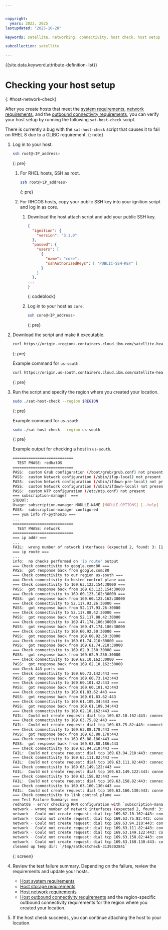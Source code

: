 ```yaml
---


copyright:
  years: 2022, 2025
lastupdated: "2025-10-28"

keywords: satellite, networking, connectivity, host check, host setup

subcollection: satellite

---
```


{{site.data.keyword.attribute-definition-list}}


# Checking your host setup
{: #host-network-check}

After you create hosts that meet the [system requirements](/docs/satellite?topic=satellite-host-reqs), [network requirements](/docs/satellite?topic=satellite-reqs-host-network), and the [outbound connectivity requirements](/docs/satellite?topic=satellite-reqs-host-network-outbound), you can verify your host setup by running the following `sat-host-check` script.

There is currently a bug with the `sat-host-check` script that causes it to fail on RHEL 8 due to a GLIBC requirement.
{: note}

1. Log in to your host.
    ```sh
    ssh root@<IP_address>
    ```
    {: pre}
    
    1. For RHEL hosts, SSH as root.
        ```sh
        ssh root@<IP_address>
        ```
        {: pre}
        
    1. For RHCOS hosts, copy your public SSH key into your ignition script and log in as core.
        1. Download the host attach script and add your public SSH key.

            ```json
            {
              "ignition": {
                "version": "3.1.0"
              },
              "passwd": {
                "users": [
                  {
                    "name": "core",
                    "sshAuthorizedKeys": [ "PUBLIC-SSH-KEY" ]
                  }
                ]
              },
            ...
            }
            ```
            {: codeblock}

        1. Log in to your host as `core`.
            ```sh
            ssh core@<IP_address>
            ```
            {: pre}


1. Download the script and make it executable.
    ```sh
    curl https://origin.<region>.containers.cloud.ibm.com/satellite-health/sat-host-check -o sat-host-check && chmod +x sat-host-check
    ```
    {: pre}
    
    Example command for `us-south`.
    ```sh
    curl https://origin.us-south.containers.cloud.ibm.com/satellite-health/sat-host-check -o sat-host-check && chmod +x sat-host-check
    ```
    {: pre}
    
1. Run the script and specify the region where you created your location.
    ```sh
    sudo ./sat-host-check --region $REGION
    ```
    {: pre}
    
    Example command for `us-south`.
    
    ```sh
    sudo ./sat-host-check --region us-south
    ```
    {: pre}
    
    Example output for checking a host in `us-south`.
    ```sh
    ===========================
      TEST PHASE: redhatOS
    ===========================
    PASS:  custom Grub configuration (/boot/grub/grub.conf) not present
    PASS:  custom Network configuration (/sbin/ifup-local) not present
    PASS:  custom Network configuration (/sbin/ifdown-pre-local) not present
    PASS:  custom Network configuration (/sbin/ifdown-local) not present
    PASS:  custom NTP configuration (/etc/ntp.conf) not present
    === subscription-manager  ===
    STDOUT:
    Usage: subscription-manager MODULE-NAME [MODULE-OPTIONS] [--help]
    PASS:  subscription-manager configured
    === yum info rh-python36 ===
    ...
    ===========================
      TEST PHASE: network
    ===========================
    === ip addr ===
    ...
    FAIL:  wrong number of network interfaces (expected 2, found: 3: [1: lo, 2: eth0, 3: eth1])
    === ip route ===
    ...
    info:  no checks performed on 'ip route' output
    === Check connectivity to google.com:80 ===
    PASS:  got response back from google.com:80
    === Check connectivity to our region us-south ===
    === Check connectivity to hosted control plane ===
    === Check connectivity to 169.63.123.154:30000 ===
    PASS:  got response back from 169.63.123.154:30000
    === Check connectivity to 169.60.123.162:30000 ===
    PASS:  got response back from 169.60.123.162:30000
    === Check connectivity to 52.117.93.26:30000 ===
    PASS:  got response back from 52.117.93.26:30000
    === Check connectivity to 52.117.88.42:30000 ===
    PASS:  got response back from 52.117.88.42:30000
    === Check connectivity to 169.47.174.106:30000 ===
    PASS:  got response back from 169.47.174.106:30000
    === Check connectivity to 169.60.92.50:30000 ===
    PASS:  got response back from 169.60.92.50:30000
    === Check connectivity to 169.61.74.210:30000 ===
    PASS:  got response back from 169.61.74.210:30000
    === Check connectivity to 169.62.9.250:30000 ===
    PASS:  got response back from 169.62.9.250:30000
    === Check connectivity to 169.62.10.162:30000 ===
    PASS:  got response back from 169.62.10.162:30000
    === Check 443 ports ===
    === Check connectivity to 169.60.73.142:443 ===
    PASS:  got response back from 169.60.73.142:443
    === Check connectivity to 169.60.101.42:443 ===
    PASS:  got response back from 169.60.101.42:443
    === Check connectivity to 169.61.83.62:443 ===
    PASS:  got response back from 169.61.83.62:443
    === Check connectivity to 169.61.109.34:443 ===
    PASS:  got response back from 169.61.109.34:443
    === Check connectivity to 169.62.10.162:443 ===
    FAIL:  Could not create request: dial tcp 169.62.10.162:443: connect: connection refused
    === Check connectivity to 169.63.75.82:443 ===
    FAIL:  Could not create request: dial tcp 169.63.75.82:443: connect: connection refused
    === Check connectivity to 169.63.88.178:443 ===
    PASS:  got response back from 169.63.88.178:443
    === Check connectivity to 169.63.88.186:443 ===
    PASS:  got response back from 169.63.88.186:443
    === Check connectivity to 169.63.94.210:443 ===
    FAIL:  Could not create request: dial tcp 169.63.94.210:443: connect: connection refused
    === Check connectivity to 169.63.111.82:443 ===
    FAIL:  Could not create request: dial tcp 169.63.111.82:443: connect: connection refused
    === Check connectivity to 169.63.149.122:443 ===
    FAIL:  Could not create request: dial tcp 169.63.149.122:443: connect: connection refused
    === Check connectivity to 169.63.158.82:443 ===
    FAIL:  Could not create request: dial tcp 169.63.158.82:443: connect: connection refused
    === Check connectivity to 169.63.160.130:443 ===
    FAIL:  Could not create request: dial tcp 169.63.160.130:443: connect: connection refused
    === Check connectivity to link control plane ===
    === Test Failure Summary: ===
    redhatOS - error checking RHN configuration with `subscription-manager`: exit status 1
    network - wrong number of network interfaces (expected 2, found: 3: [1: lo, 2: eth0, 3: eth1])
    network - Could not create request: dial tcp 169.62.10.162:443: connect: connection refused
    network - Could not create request: dial tcp 169.63.75.82:443: connect: connection refused
    network - Could not create request: dial tcp 169.63.94.210:443: connect: connection refused
    network - Could not create request: dial tcp 169.63.111.82:443: connect: connection refused
    network - Could not create request: dial tcp 169.63.149.122:443: connect: connection refused
    network - Could not create request: dial tcp 169.63.158.82:443: connect: connection refused
    network - Could not create request: dial tcp 169.63.160.130:443: connect: connection refused
    cleaned up temp dir: `/tmp/sathostcheck-3139302841`
    ```
    {: screen}
    
1. Review the test failure summary. Depending on the failure, review the requirements and update your hosts.
    * [Host system requirements](/docs/satellite?topic=satellite-host-reqs)
    * [Host storage requirements](/docs/satellite?topic=satellite-reqs-host-storage)
    * [Host network requirements](/docs/satellite?topic=satellite-reqs-host-network)
    * [Host outbound connectivity requirements](/docs/satellite?topic=satellite-reqs-host-network-outbound) and the region-specific outbound connectivity requirements for the region where you created your location.

1. If the host check succeeds, you can continue attaching the host to your location.
